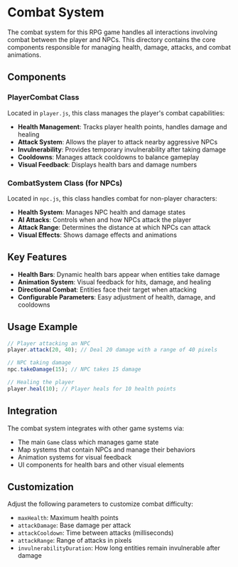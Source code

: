 # Combat System

The combat system for this RPG game handles all interactions involving combat between the player and NPCs. This directory contains the core components responsible for managing health, damage, attacks, and combat animations.

## Components

### PlayerCombat Class

Located in `player.js`, this class manages the player's combat capabilities:

- **Health Management**: Tracks player health points, handles damage and healing
- **Attack System**: Allows the player to attack nearby aggressive NPCs
- **Invulnerability**: Provides temporary invulnerability after taking damage
- **Cooldowns**: Manages attack cooldowns to balance gameplay
- **Visual Feedback**: Displays health bars and damage numbers

### CombatSystem Class (for NPCs)

Located in `npc.js`, this class handles combat for non-player characters:

- **Health System**: Manages NPC health and damage states
- **AI Attacks**: Controls when and how NPCs attack the player
- **Attack Range**: Determines the distance at which NPCs can attack
- **Visual Effects**: Shows damage effects and animations

## Key Features

- **Health Bars**: Dynamic health bars appear when entities take damage
- **Animation System**: Visual feedback for hits, damage, and healing
- **Directional Combat**: Entities face their target when attacking
- **Configurable Parameters**: Easy adjustment of health, damage, and cooldowns

## Usage Example

```javascript
// Player attacking an NPC
player.attack(20, 40); // Deal 20 damage with a range of 40 pixels

// NPC taking damage
npc.takeDamage(15); // NPC takes 15 damage

// Healing the player
player.heal(10); // Player heals for 10 health points
```

## Integration

The combat system integrates with other game systems via:

- The main `Game` class which manages game state
- Map systems that contain NPCs and manage their behaviors
- Animation systems for visual feedback
- UI components for health bars and other visual elements

## Customization

Adjust the following parameters to customize combat difficulty:

- `maxHealth`: Maximum health points
- `attackDamage`: Base damage per attack
- `attackCooldown`: Time between attacks (milliseconds)
- `attackRange`: Range of attacks in pixels
- `invulnerabilityDuration`: How long entities remain invulnerable after damage
